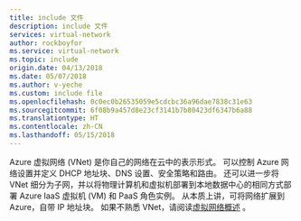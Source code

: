 ```yaml
---
title: include 文件
description: include 文件
services: virtual-network
author: rockboyfor
ms.service: virtual-network
ms.topic: include
origin.date: 04/13/2018
ms.date: 05/07/2018
ms.author: v-yeche
ms.custom: include file
ms.openlocfilehash: 0c0ec0b26535059e5cdcbc36a96dae7838c31e63
ms.sourcegitcommit: 6f08b9a457d8e23cf3141b7b80423df6347b6a88
ms.translationtype: HT
ms.contentlocale: zh-CN
ms.lasthandoff: 05/15/2018
---
```

Azure 虚拟网络 (VNet) 是你自己的网络在云中的表示形式。 可以控制 Azure 网络设置并定义 DHCP 地址块、DNS 设置、安全策略和路由。 还可以进一步将 VNet 细分为子网，并以将物理计算机和虚拟机部署到本地数据中心的相同方式部署 Azure IaaS 虚拟机 (VM) 和 PaaS 角色实例。 从本质上讲，可将网络扩展到 Azure，自带 IP 地址块。 如果不熟悉 VNet，请阅读[虚拟网络概述](../articles/virtual-network/virtual-networks-overview.md) 。